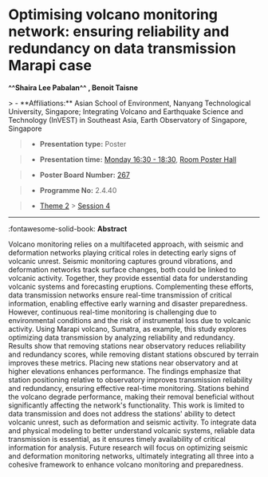 # Optimising volcano monitoring network: ensuring reliability and redundancy on data transmission Marapi case

**^^Shaira Lee Pabalan^^ , Benoit Taisne**

<!-- more -->> - **Affiliations:** Asian School of Environment, Nanyang Technological University, Singapore; Integrating Volcano and Earthquake Science and Technology (InVEST) in Southeast Asia, Earth Observatory of Singapore, Singapore

> - **Presentation type:** Poster

> - **Presentation time:** [Monday 16:30 - 18:30](../sessions_comparison.md#__tabbed_1_6), [Room Poster Hall](../maps_venue.md#__tabbed_1_1)

> - **Poster Board Number:** [267](../map_poster_boards.md#monday)

> - **Programme No:** 2.4.40

> - [Theme 2](../theme2.md) > [Session 4](../sessions/session-2-4.md)

--- 

:fontawesome-solid-book: **Abstract**

Volcano monitoring relies on a multifaceted approach, with seismic and deformation networks playing critical roles in detecting early signs of volcanic unrest. Seismic monitoring captures ground vibrations, and deformation networks track surface changes, both could be linked to volcanic activity. Together, they provide essential data for understanding volcanic systems and forecasting eruptions. Complementing these efforts, data transmission networks ensure real-time transmission of critical information, enabling effective early warning and disaster preparedness. However, continuous real-time monitoring is challenging due to environmental conditions and the risk of instrumental loss due to volcanic activity. Using Marapi volcano, Sumatra, as example, this study explores optimizing data transmission by analyzing reliability and redundancy. Results show that removing stations near observatory reduces reliability and redundancy scores, while removing distant stations obscured by terrain improves these metrics. Placing new stations near observatory and at higher elevations enhances performance. The findings emphasize that station positioning relative to observatory improves transmission reliability and redundancy, ensuring effective real-time monitoring. Stations behind the volcano degrade performance, making their removal beneficial without significantly affecting the network's functionality. This work is limited to data transmission and does not address the stations' ability to detect volcanic unrest, such as deformation and seismic activity. To integrate data and physical modeling to better understand volcanic systems, reliable data transmission is essential, as it ensures timely availability of critical information for analysis. Future research will focus on optimizing seismic and deformation monitoring networks, ultimately integrating all three into a cohesive framework to enhance volcano monitoring and preparedness. 

